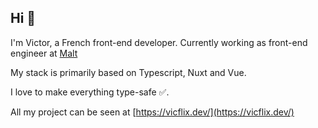 ## Hi 👋

I'm Victor, a French front-end developer. Currently working as front-end engineer at [Malt](https://www.malt.fr/)

My stack is primarily based on Typescript, Nuxt and Vue.

I love to make everything type-safe ✅.

All my project can be seen at [https://vicflix.dev/](https://vicflix.dev/)

